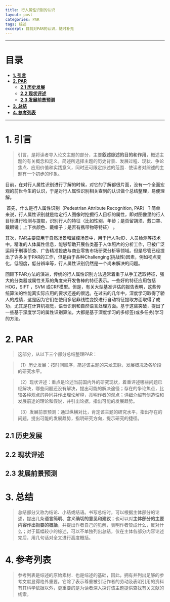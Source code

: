 ```yaml
---
title: 行人属性识别的认识
layout: post
categories: PAR
tags: 综述
excerpt: 目前对PAR的认识，随时补充
---
```


---------

# 目录 <span id="home">

* **[1. 引言](#1)**
* **[2. PAR](#2)**
  * **[2.1 历史发展](#2.1)**
  * **[2.2 现状评述](#2.2)**
  * **[2.3 发展前景预测](#2.3)**
* **[3. 总结](#3)**
* **[4. 参考列表](#4)**

---------

#  1. 引言<span id="1">

> 引言，是将读者导入论文主题的部分，主要**叙述综述的目的和作用**，概述主题的有关概念和定义，简述所选择主题的历史背景、发展过程、现状、争论焦点、应用价值和实践意义，同时还可限定综述的范围．使读者对综述的主题有一个初步的印象。     

​		目前，在对行人属性识别进行了解的时候，对它的了解都很片面，没有一个全面宏观的前世今生的认识，于是对行人属性识别相关查到的认识做个总结整理，易便理解。

​		首先，什么是行人属性识别（Pedestrian Attribute Recognition, PAR）？简单来说，行人属性识别就是给定行人图像时挖掘行人目标的属性，即对图像里的行人目标进行检测与提取，识别行人的特征（比如性别、年龄；是否留胡须、戴口罩、戴眼镜；上下衣颜色、戴帽子；是否有携带物等特征） 。

​		其次，PAR主要应用于自然场景和监控场景中，用于行人ReID、人员检测等技术中。精准的人体属性信息，能够帮助开展各类基于人体照片的分析工作，已被广泛运用于刑事侦查、广告精准投放与商业零售市场研究分析等领域。但是尽管已经提出了许多关于PAR的工作，但是由于各种Challenging(挑战性)因素，例如视点变化，低照度，低分辨率等，行人属性识别仍然是一个尚未解决的问题。

​		回顾下PAR方法的演进，传统的行人属性识别方法通常着重于从手工选取特征，强大的分类器或属性关系的角度来开发鲁棒的特征表示。一些好的特征应用包括HOG，SIFT ，SVM 或CRF模型。但是，有关大型基准评估的报告表明，这些传统算法的性能离实际应用的要求还差的很远。在过去的几年中，深度学习取得了骄人的成绩，这是因为它们在使用多层非线性变换进行自动特征提取方面取得了成功，尤其是在计算机视觉，语音识别和自然语言处理方面。基于这些突破，提出了一些基于深度学习的属性识别算法，大都是基于深度学习的多标签(或多任务)学习的方法。

# 2. PAR <span id="2">

> 这部分，从以下三个部分总结整理PAR：

> ​	（1）历史发展：按时间顺序，简述该主题的来龙去脉，发展概况及各阶段的研究水平。

> ​	（2）现状评述：重点是论述当前国内外的研究现状，着重评述哪些问题已经解决，哪些问题还没有解决，提出可能的解决途径；存在的争论焦点，比较各种观点的异同并作出理论解释，亮明作者的观点；详细介绍有创造性和发展前途的理论和假说，并引出论据，指出可能的发展趋势。

> ​	（3）发展前景预测：通过纵横对比，肯定该主题的研究水平，指出存在的问题，提出可能的发展趋势，指明研究方向，提示研究的捷径。

## 2.1 历史发展 <span id="2.1">



## 2.2 现状评述 <span id="2.2">



## 2.3 发展前景预测 <span id="2.3">





# 3. 总结 <span id="3">

> 总结部分又称为结论、小结或结语。书写总结时，可以根据主体部分的论述，提出几条**语言简明、含义确切的意见和建议**；也可以对**主体部分的主要内容作出扼要的概括**，并提出作者自己的见解，表明作者赞成什么，反对什么；对于篇幅较小的综述，可以不单独列出总结，仅在主体各部分内容论述完后，用几句话对全文进行高度概括。



# 4. 参考列表 <span id="4">

> 参考列表是综述的原始素材．也是综述的基础，因此，拥有并列出足够的参考文献显得格外重要。它除了表示尊重被引证作者的劳动及表明引用的资料有其科学依据以外，更重要的是为读者深入探讨该主题提供查找有关文献的线索。